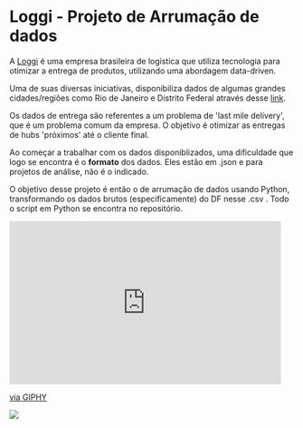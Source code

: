 # Loggi - Projeto de Arrumação de dados

A <a href = 'https://www.loggi.com/conheca-a-loggi/'>Loggi</a> é uma empresa brasileira de logística que utiliza tecnologia para otimizar a entrega de produtos, utilizando uma abordagem data-driven.

Uma de suas diversas iniciativas, disponibiliza dados de algumas grandes cidades/regiões como Rio de Janeiro e Distrito Federal através desse <a href = 'https://github.com/loggi/loggibud'>link</a>.

Os dados de entrega são referentes a um problema de 'last mile delivery', que é um problema comum da empresa. O objetivo é otimizar as entregas de hubs 'próximos' até o cliente final.

Ao começar a trabalhar com os dados disponiblizados, uma dificuldade que logo se encontra é o <b>formato</b> dos dados. Eles estão em .json e para projetos de análise, não é o indicado.

O objetivo desse projeto é então o de arrumação de dados usando Python, transformando os dados brutos (especificamente) do DF nesse <a hfre = 'https://raw.githubusercontent.com/drdhenrique/projeto_loggi/main/tidy_data.csv'> .csv </a>. Todo o script em Python se encontra no repositório. 

<iframe src="https://giphy.com/embed/xI5HBoQZrEDavF19LF" width="480" height="288" frameBorder="0" class="giphy-embed" allowFullScreen></iframe><p><a href="https://giphy.com/gifs/xI5HBoQZrEDavF19LF">via GIPHY</a></p>

 [<img src="[https://media3.giphy.com/media/aUovxH8Vf9qDu/giphy.gif](https://giphy.com/embed/xI5HBoQZrEDavF19LF)"/>](https://github.com/drdhenrique/projeto_loggi/blob/main/loggi_df_map.gif)



